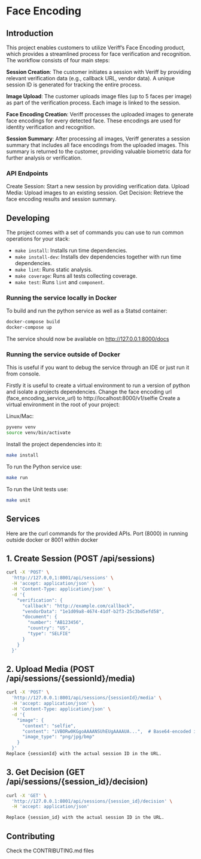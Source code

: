 # Face Encoding

## Introduction

This project enables customers to utilize Veriff’s Face Encoding product, which provides a streamlined process for face verification and recognition. The workflow consists of four main steps:

**Session Creation**: The customer initiates a session with Veriff by providing relevant verification data (e.g., callback URL, vendor data). A unique session ID is generated for tracking the entire process.

**Image Upload**: The customer uploads image files (up to 5 faces per image) as part of the verification process. Each image is linked to the session.

**Face Encoding Creation**: Veriff processes the uploaded images to generate face encodings for every detected face. These encodings are used for identity verification and recognition.

**Session Summary**: After processing all images, Veriff generates a session summary that includes all face encodings from the uploaded images. This summary is returned to the customer, providing valuable biometric data for further analysis or verification.

### API Endpoints
Create Session: Start a new session by providing verification data.
Upload Media: Upload images to an existing session.
Get Decision: Retrieve the face encoding results and session summary.

## Developing

The project comes with a set of commands you can use to run common operations for your stack:

- `make install`: Installs run time dependencies.
- `make install-dev`: Installs dev dependencies together with run time dependencies.
- `make lint`: Runs static analysis.
- `make coverage`: Runs all tests collecting coverage.
- `make test`: Runs `lint` and `component`.

### Running the service locally in Docker

To build and run the python service as well as a Statsd container:

```bash
docker-compose build
docker-compose up
```

The service should now be available on http://127.0.0.1:8000/docs

### Running the service outside of Docker

This is useful if you want to debug the service through an IDE or just run it from console.

Firstly it is useful to create a virtual environment to run a version of python and isolate a projects dependencies.
Change the face encoding url (face_encoding_service_url) to http://localhost:8000/v1/selfie
Create a virtual environment in the root of your project: 

Linux/Mac:

```bash
pyvenv venv
source venv/bin/activate
```

Install the project dependencies into it:

```bash
make install
```

To run the Python service use:

```bash
make run
```

To run the Unit tests use:

```bash
make unit
```

## Services

Here are the curl commands for the provided APIs. 
Port (8000) in running outside docker or 8001 within docker
## 1. Create Session (POST /api/sessions)
```bash
curl -X 'POST' \
  'http://127.0,0,1:8001/api/sessions' \
  -H 'accept: application/json' \
  -H 'Content-Type: application/json' \
  -d '{
    "verification": {
      "callback": "http://example.com/callback",
      "vendorData": "1e1d09a8-4674-41df-b2f3-25c3bd5efd58",
      "document": {
        "number": "AB123456",
        "country": "US",
        "type": "SELFIE"
      }
    }
  }'
```
## 2. Upload Media (POST /api/sessions/{sessionId}/media)
```bash
curl -X 'POST' \
  'http://127.0.0.1:8001/api/sessions/{sessionId}/media' \
  -H 'accept: application/json' \
  -H 'Content-Type: application/json' \
  -d '{
    "image": {
      "context": "selfie",
      "content": "iVBORw0KGgoAAAANSUhEUgAAAAUA...",  # Base64-encoded image
      "image_type": "png/jpg/bmp"
    }
  }'
Replace {sessionId} with the actual session ID in the URL.
```
## 3. Get Decision (GET /api/sessions/{session_id}/decision)
```bash
curl -X 'GET' \
  'http://127.0.0.1:8001/api/sessions/{session_id}/decision' \
  -H 'accept: application/json'

Replace {session_id} with the actual session ID in the URL.
```


## Contributing
Check the CONTRIBUTING.md files